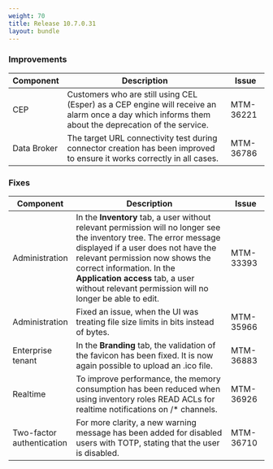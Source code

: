 ```yaml
---
weight: 70
title: Release 10.7.0.31
layout: bundle
---
```



### Improvements

<div><table ><colgroup>
<col style="width: 15%;"><col style="width: 70%;"><col style="width: 15%;"></colgroup>
<thead><tr>
<th>
Component</th>
<th>
Description</th>
<th>
Issue</th>
</tr>
</thead><tbody>

<tr>
<td>
CEP </td>
<td > Customers who are still using CEL (Esper) as a CEP engine will receive an alarm once a day which informs them about the deprecation of the service. </td>
<td>
MTM-36221</td>
</tr>

<tr>
<td>
Data Broker</td>
<td > The target URL connectivity test during connector creation has been improved to ensure it works correctly in all cases. </td>
<td>
MTM-36786</td>
</tr>

</tbody></table></div>


<h3>
Fixes</h3>
<div><table ><colgroup>
<col style="width: 15%;"><col style="width: 70%;"><col style="width: 15%;"></colgroup>
<thead><tr>
<th>
Component</th>
<th>
Description</th>
<th>
Issue</th>
</tr>
</thead><tbody>

<tr>
<td>
Administration</td>
<td > In the <b>Inventory</b> tab, a user without relevant permission will no longer see the inventory tree. The error message displayed if a user does not have the relevant permission now shows the correct information. 
In the <b>Application access</b> tab, a user without relevant permission will no longer be able to edit.</td>
<td>
MTM-33393</td>
</tr>

<tr>
<td>
Administration</td>
<td > Fixed an issue, when the UI was treating file size limits in bits instead of bytes.</td>
<td>
MTM-35966</td>
</tr>

<tr>
<td>
Enterprise tenant </td>
<td >In the <b>Branding</b> tab, the validation of the favicon has been fixed. It is now again possible to upload an .ico file. </td>
<td>
MTM-36883</td>
</tr>

<tr>
<td>
Realtime</td>
<td > To improve performance, the memory consumption has been reduced when using inventory roles READ ACLs for realtime notifications on /* channels.</td>
<td>
MTM-36926</td>
</tr>

<tr>
<td>
Two-factor authentication</td>
<td >For more clarity, a new warning message has been added for disabled users with TOTP, stating that the user is disabled.&nbsp;</td>
<td>
MTM-36710</td>
</tr>


</tbody></table></div>
 